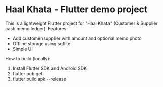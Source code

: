 Haal Khata - Flutter demo project
================================

This is a lightweight Flutter project for "Haal Khata" (Customer & Supplier cash memo ledger).
Features:
- Add customer/supplier with amount and optional memo photo
- Offline storage using sqflite
- Simple UI

How to build (locally):
1. Install Flutter SDK and Android SDK
2. flutter pub get
3. flutter build apk --release